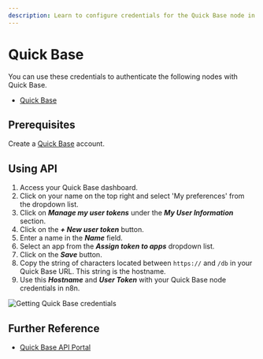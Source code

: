 ```yaml
---
description: Learn to configure credentials for the Quick Base node in n8n
---
```


# Quick Base

You can use these credentials to authenticate the following nodes with Quick Base.
- [Quick Base](../../nodes-library/nodes/QuickBase/README.md)

## Prerequisites

Create a [Quick Base](https://www.quickbase.com/) account.

## Using API

1. Access your Quick Base dashboard.
2. Click on your name on the top right and select 'My preferences' from the dropdown list.
3. Click on ***Manage my user tokens*** under the ***My User Information*** section.
4. Click on the ***+ New user token*** button.
5. Enter a name in the ***Name*** field.
6. Select an app from the ***Assign token to apps*** dropdown list.
7. Click on the ***Save*** button.
8. Copy the string of characters located between `https://` and `/db` in your Quick Base URL. This string is the hostname.
9. Use this ***Hostname*** and ***User Token*** with your Quick Base node credentials in n8n.

![Getting Quick Base credentials](./using-api.gif)

## Further Reference

- [Quick Base API Portal](https://developer.quickbase.com/auth)
